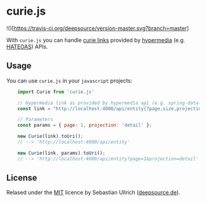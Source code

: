 # curie.js
!()[https://travis-ci.org/deepsource/version-master.svg?branch=master]

With `curie.js` you can handle [curie links](https://www.w3.org/TR/curie/curie-diff.html) provided by [hypermedia](https://en.wikipedia.org/wiki/Hypermedia) (e.g. [HATEOAS](https://en.wikipedia.org/wiki/HATEOAS)) APIs.

## Usage

You can use `curie.js` in your `javascript` projects:

```javascript
    import Curie from 'curie.js'

    // Hypermedia link as provided by hypermedia api (e.g. spring-data-rest)
    const link = "http://localhost:4000/api/entity{?page,size,projection}";

    // Parameters
    const params = { page: 1, projection: 'detail' };

    new Curie(link).toUri(); 
    // --> 'http://localhost:4000/api/entity'

    new Curie(link, params).toUri(); 
    // --> 'http://localhost:4000/api/entity?page=1&projection=detail'
``` 

## License

Relased under the [MIT](https://opensource.org/licenses/MIT) licence by Sebastian Ullrich ([deepsource.de](https://deepsource.de)).
